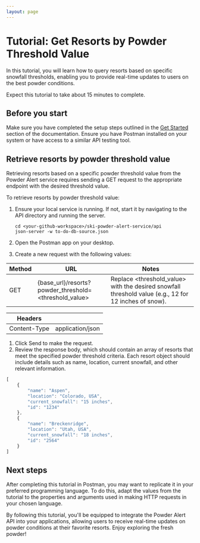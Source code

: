 ```yaml
---
layout: page
---
```


# Tutorial: Get Resorts by Powder Threshold Value

In this tutorial, you will learn how to query resorts based on specific snowfall thresholds, enabling you to provide real-time updates to users on the best powder conditions.

Expect this tutorial to take about 15 minutes to complete.

## Before you start

Make sure you have completed the setup steps outlined in the [Get Started](../doc/get-started.md) section of the documentation. Ensure you have Postman installed on your system or have access to a similar API testing tool.

## Retrieve resorts by powder threshold value

Retrieving resorts based on a specific powder threshold value from the Powder Alert service requires sending a GET request to the appropriate endpoint with the desired threshold value.

To retrieve resorts by powder threshold value:

1. Ensure your local service is running. If not, start it by navigating to the API directory and running the server.

    ```shell
    cd <your-github-workspace>/ski-powder-alert-service/api
    json-server -w to-do-db-source.json

2. Open the Postman app on your desktop.

3. Create a new request with the following values:

| Method | URL                                               |Notes|
|--------|---------------------------------------------------|-----|
| GET    | {base_url}/resorts?powder_threshold=<threshold_value>|Replace <threshold_value> with the desired snowfall threshold value (e.g., 12 for 12 inches of snow).|

| Headers       |                      |
|---------------|----------------------|
| Content-Type  | application/json     |

1. Click Send to make the request.
1. Review the response body, which should contain an array of resorts that meet the specified powder threshold criteria. Each resort object should include details such as name, location, current snowfall, and other relevant information.

```js
[
    {
        "name": "Aspen",
        "location": "Colorado, USA",
        "current_snowfall": "15 inches",
        "id": "1234"
    },
    {
        "name": "Breckenridge",
        "location": "Utah, USA",
        "current_snowfall": "18 inches",
        "id": "2564"
    }
]
```

## Next steps

After completing this tutorial in Postman, you may want to replicate it in your preferred programming language. To do this, adapt the values from the tutorial to the properties and arguments used in making HTTP requests in your chosen language.

By following this tutorial, you'll be equipped to integrate the Powder Alert API into your applications, allowing users to receive real-time updates on powder conditions at their favorite resorts. Enjoy exploring the fresh powder!